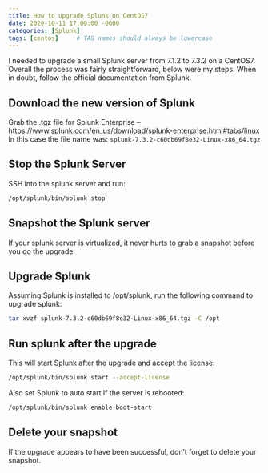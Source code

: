 ```yaml
---
title: How to upgrade Splunk on CentOS7
date: 2020-10-11 17:00:00 -0600
categories: [Splunk]
tags: [centos]     # TAG names should always be lowercase
---
```


I needed to upgrade a small Splunk server from 7.1.2 to 7.3.2 on a CentOS7. Overall the process was fairly straightforward, below were my steps. When in doubt, follow the official documentation from Splunk.

## Download the new version of Splunk

Grab the .tgz file for Splunk Enterprise – https://www.splunk.com/en_us/download/splunk-enterprise.html#tabs/linux In this case the file name was: `splunk-7.3.2-c60db69f8e32-Linux-x86_64.tgz`

## Stop the Splunk Server

SSH into the splunk server and run:

```bash
/opt/splunk/bin/splunk stop
```

## Snapshot the Splunk server

If your splunk server is virtualized, it never hurts to grab a snapshot before you do the upgrade.

## Upgrade Splunk

Assuming Splunk is installed to /opt/splunk, run the following command to upgrade splunk:

```bash
tar xvzf splunk-7.3.2-c60db69f8e32-Linux-x86_64.tgz -C /opt
```
## Run splunk after the upgrade
This will start Splunk after the upgrade and accept the license:

```bash
/opt/splunk/bin/splunk start --accept-license
```
Also set Splunk to auto start if the server is rebooted:

```bash
/opt/splunk/bin/splunk enable boot-start
```

## Delete your snapshot

If the upgrade appears to have been successful, don’t forget to delete your snapshot.